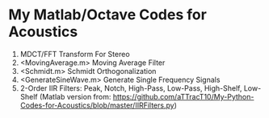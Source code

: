 # My Matlab/Octave Codes for Acoustics

1. <Transform> MDCT/FFT Transform For Stereo
2. <MovingAverage.m> Moving Average Filter
3. <Schmidt.m> Schmidt Orthogonalization
4. <GenerateSineWave.m> Generate Single Frequency Signals
5. <IIRFilters> 2-Order IIR Filters: Peak, Notch, High-Pass, Low-Pass, High-Shelf, Low-Shelf (Matlab version from: https://github.com/aTTracT10/My-Python-Codes-for-Acoustics/blob/master/IIRFilters.py)
